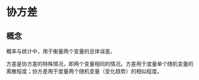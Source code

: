 # 协方差
## 概念
概率与统计中，用于衡量两个变量的总体误差。  

方差是协方差的特殊情况，即两个变量相同的情况。方差用于度量单个随机变量的离散程度；协方差用于度量两个随机变量（变化趋势）的相似程度。  
